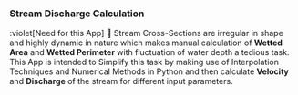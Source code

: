 ### Stream Discharge Calculation
:violet[Need for this App]  :thought_balloon: 
Stream Cross-Sections are irregular in shape and highly dynamic in nature which makes manual calculation of **Wetted Area** and **Wetted Perimeter** with fluctuation of water depth a tedious task.  
This App is intended to Simplify this task by making use of Interpolation Techniques and Numerical Methods in Python and then calculate **Velocity** and **Discharge** of the stream for different input parameters.  
